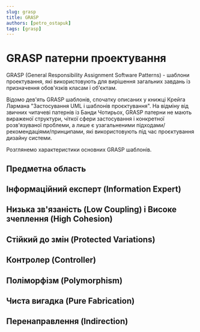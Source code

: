 ```yaml
---
slug: grasp
title: GRASP
authors: [petro_ostapuk]
tags: [grasp]
---
```


# GRASP патерни проектування

GRASP (General Responsibility Assignment Software Patterns) - шаблони проектування, які використовують для вирішення 
загальних завдань із призначення обов'язків класам і об'єктам.

Відомо дев'ять GRASP шаблонів, спочатку описаних у книжці Крейга Лармана "Застосування UML і шаблонів проєктування". 
На відміну від звичних читачеві патернів із Банди Чотирьох, GRASP патерни не мають вираженої структури, чіткої сфери 
застосування і конкретної розв'язуваної проблеми, а лише є узагальненими підходами/рекомендаціями/принципами, 
які використовують під час проєктування дизайну системи.

Розглянемо характеристики основних GRASP шаблонів.

<!--truncate-->

## Предметна область

## Інформаційний експерт (Information Expert)

## Низька зв'язаність (Low Coupling) і Високе зчеплення (High Cohesion)

## Стійкий до змін (Protected Variations)

## Контролер (Controller)

## Поліморфізм (Polymorphism)

## Чиста вигадка (Pure Fabrication)

## Перенаправлення (Indirection)
